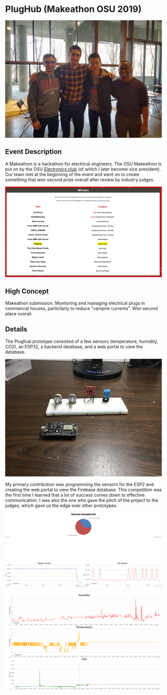 # PlugHub (Makeathon OSU 2019)

![Plughub Team](/assets/images/projpic4-6.jpg)

## Event Description
A Makeathon is a hackathon for electrical engineers. The OSU Makeathon is put on by the OSU [Electronics club](https://electronicsclub.osu.edu/) (of which I later become vice president). Our team met at the beginning of the event and went on to create something that won second prize overall after review by industry judges.

![Overall Makeathon 2019 Winners](/assets/images/projpic4-4.png)

## High Concept
Makeathon submission. Monitoring and managing electrical plugs in commercial houses, particilarly to reduce "vampire currents". Won second place overall.

## Details
The Plughub prototype consisted of a few sensors (temperature, humidity, CO2), an ESP32, a backend database, and a web portal to view the database.

![Plughub Team](/assets/images/projpic4-5.jpg)

My primary contribution was programming the sensors for the ESP2 and creating the web portal to view the Firebase database. This competition was the first time I learned that a lot of success comes down to effective communication. I was also the one who gave the pitch of the project to the judges, which gave us the edge over other prototypes.

![Plughub Team](/assets/images/projpic4-1.png)

![Plughub Team](/assets/images/projpic4-2.png)

